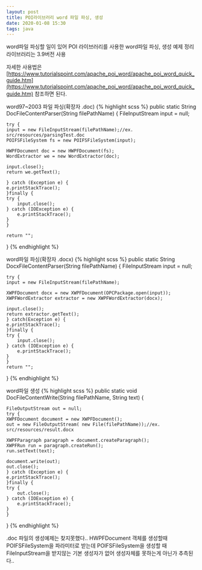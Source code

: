 ```yaml
---
layout: post
title: POI라이브러리 word 파일 파싱, 생성
date: 2020-01-08 15:30
tags: java
---
```


word파일 파싱할 일이 있어 POI 라이브러리를 사용한 word파일 파싱, 생성 예제 정리
라이브러리는 3.9버전 사용

자세한 사용법은 [https://www.tutorialspoint.com/apache_poi_word/apache_poi_word_quick_guide.htm](https://www.tutorialspoint.com/apache_poi_word/apache_poi_word_quick_guide.htm) 참조하면 된다.

word97~2003 파일 파싱(확장자 .doc)
{% highlight scss %}
public static String DocFileContentParser(String filePathName) {
    FileInputStream input = null;

    try {
	input = new FileInputStream(filePathName);//ex. src/resources/parsingTest.doc
	POIFSFileSystem fs = new POIFSFileSystem(input);
   
	HWPFDocument doc = new HWPFDocument(fs);
	WordExtractor we = new WordExtractor(doc);
    
	input.close();
	return we.getText();
 
    } catch (Exception e) {
	e.printStackTrace();
    }finally {
	try {
	    input.close();
	} catch (IOException e) {
	    e.printStackTrace();
	}
    }
	
    return "";
}
{% endhighlight %}


word파일 파싱(확장자 .docx)
{% highlight scss %}
public static String DocxFileContentParser(String filePathName) {
    FileInputStream input = null;

    try {
	input = new FileInputStream(filePathName);

	XWPFDocument docx = new XWPFDocument(OPCPackage.open(input));
	XWPFWordExtractor extractor = new XWPFWordExtractor(docx);

	input.close();
	return extractor.getText();
    } catch(Exception e) {
	e.printStackTrace();
    }finally {
	try {
	    input.close();
	} catch (IOException e) {
	    e.printStackTrace();
	}
    }
    return "";
}
{% endhighlight %}

word파일 생성
{% highlight scss %}
public static void DocFileContentWrite(String filePathName, String text) {
		
    FileOutputStream out = null;
    try {
	XWPFDocument document = new XWPFDocument();
	out = new FileOutputStream( new File(filePathName));//ex. src/resources/result.docx
	
	XWPFParagraph paragraph = document.createParagraph();
	XWPFRun run = paragraph.createRun();
	run.setText(text);
	
	document.write(out);
	out.close();
    } catch (Exception e) {
	e.printStackTrace();
    }finally {
	try {
	    out.close();
	} catch (IOException e) {
	    e.printStackTrace();
	}
    }
}
{% endhighlight %}

.doc 파일의 생성예제는 찾지못했다..
HWPFDocument 객체를 생성할때 POIFSFileSystem을 파라미터로 받는데
POIFSFileSystem을 생성할 때 FileInputStream을 받지않는 기본 생성자가 없어
생성자체를 못하는게 아닌가 추측된다..